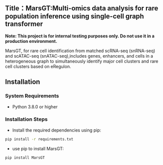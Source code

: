 ## Title：MarsGT:Multi-omics data analysis for rare population inference using single-cell graph transformer
**Note: This project is for internal testing purposes only. Do not use it in a production environment.**

MarsGT, for rare cell identification from matched scRNA-seq (snRNA-seq) and scATAC-seq (snATAC-seq),includes genes, enhancers, and cells in a heterogeneous graph to simultaneously identify major cell clusters and rare cell clusters based on eRegulon.
## Installation

### System Requirements

* Python 3.8.0 or higher

### Installation Steps
* Install the required dependencies using pip:
```bash
pip install -r requirements.txt
```
* use pip to install MarsGT:
```bash
pip install MarsGT
```
